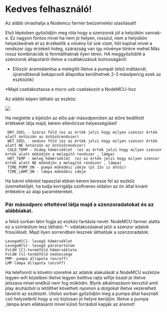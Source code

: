 # Kedves felhasználó!

Az alább olvashatja a Nodemcu farmer beüzemelési utasításait!

Első lépésben  győződjön meg róla hogy a szenzorok jól a helyükön vannak-e. Ez nagyon fontos mivel ha nem jó helyen, rosszul, nem a helyükön helyezkednek el az érzékelők a növény túl sok vizet, hőt kaphat mivel a rendszer úgy érzékeli hideg, szárazság van így növénye tönkre mehet.Más rossz kombinációk is fenntállhatnak ilyen téren. HA meggyőződött a szenzorok állapotáról illetve a csatlakozásuk biztosságáról:

* Először áramtalanítsa a melegítő illetve a pumpát (első indításnál, újraindításnál bekapcsolt állapotba kerülhetnek 2-3 másdpercig ezek az eszközök)

*Majd csatlakoztassa a micro usb csatlakozót a NodeMCU-hoz

Az alábbi képen látható az eszköz:

![](https://www.mondaykids.com/media/catalog/product/cache/ebaefdd8244e9d937d98031606746575/h/t/httpsae01.alicdn.comkfhtb1gmpsfgatbunjsszfq6xgfpxarnetworking-internet-based-esp8266-micro-usb-repalce-cp2102-iot-nodemcu-lua-wireless-wifi-module-connector-development.jpg)

Ha megtette a kijelzőn az elős pár másodpercben az előre beállított értékeket látja majd, kérem ellenőrizze helyességüket!


```
 DRY_SOIL - Száraz föld (ez az érték jelzi hogy milyen szenzor érték alatt öntözzön az öntözőrendszer)
 WET_SOIL - nedves föld (ez az érték jelzi hogy milyen szenzor érték alatt NE öntözzön az öntözőrendszer)
 COLD_TEMP - Hideg hőmérséklet  (ez az érték jelzi hogy milyen szenzor érték alatt működjön a melegítő rendszer , lámpa)
 HOT_TEMP - meleg hőmérséklet  (ez az érték jelzi hogy milyen szenzor érték alatt NE működjön a melegítő rendszer , lámpa)
 TIME_PUMP_ON - pumpa működési ideje (pl 15s is öntöz)
 TIME_LAMP_ON - lámpa működési ideje
```
Ha bármi eltérést tapasztal ebben kérem keresse fel az eszköz üzemeltetőjét, ha tudja korrigálja szoftveres oldalon az ön által kívánt értékekre az alap paramétereket.

### Pár másodperc elteltével látja majd a szenzoradatokat és az alábbiakat.
a felső sorban látni fogja az eszköz fantázia nevét:
NodeMCU farmer
alatta ez a szimbólum lesz látható:
 *-
válatakozásával jelzi a szenzor adatok frissülését.
Majd ilyen sorrendben lesznek láthatóak a szenzoradatok:
 ```
LevegoH[C]- levegő hőmérséklet
 LevegoN[%]- levegő páratartalom
 FoldH [C]-termőföld hőmérséklete
 FoldN [%]-termőföld nedvessége
 PMP- pumpa állapota (on/off)
 LMP-lámpa állapota (on/off)
```
Ha telefonról is követni szeretné az adatok alakulását a NodeMCU eszköze legyen wifi közelben illetve legyen bellítva rajta wifije bssid-je illetve jelszava mivel enélkül nem fog működni. Blynk alkalmazáson kersztül amit play áruházból is letölthet követheti nyomon a dolgokat illetve vezérelheti távolról az eszközét.
Utolsó sorban győződjön meg a pumpa által használt cső helyzetéről hogy a víz biztosan jó helyre kerüljön. Illetve a pumpa ,lámpa áram ellátásáról mivel külső forrásból kapják az áramot!



